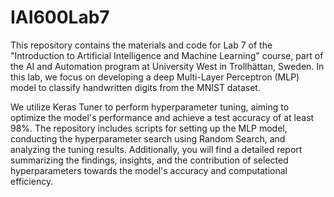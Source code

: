 # IAI600Lab7
This repository contains the materials and code for Lab 7 of the "Introduction to Artificial Intelligence and Machine Learning" course, part of the AI and Automation program at University West in Trollhättan, Sweden. In this lab, we focus on developing a deep Multi-Layer Perceptron (MLP) model to classify handwritten digits from the MNIST dataset.

We utilize Keras Tuner to perform hyperparameter tuning, aiming to optimize the model's performance and achieve a test accuracy of at least 98%. The repository includes scripts for setting up the MLP model, conducting the hyperparameter search using Random Search, and analyzing the tuning results. Additionally, you will find a detailed report summarizing the findings, insights, and the contribution of selected hyperparameters towards the model's accuracy and computational efficiency.
